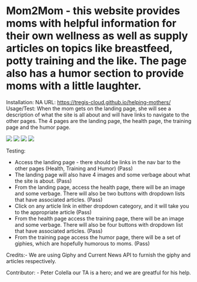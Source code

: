 # Mom2Mom - this website provides moms with helpful information for their own wellness as well as supply articles on topics like breastfeed, potty training and the like. The page also has a humor section to provide moms with a little laughter.

Installation: NA URL: https://tregis-cloud.github.io/helping-mothers/
Usage/Test: When the mom gets on the landing page, she will see a description of what the site is all about and will have links to navigate to the other pages. The 4 pages are the landing page, the health page, the training page and the humor page.

![](./images/pic1.png)
![](./images/pic1.png)
![](./images/pic1.png)
![](./images/pic1.png)

Testing:

- Access the landing page - there should be links in the nav bar to the other pages (Health, Training and Humor) (Pass)
- The landing page will also have 4 images and some verbage about what the site is about. (Pass)
- From the landing page, access the health page, there will be an image and some verbage. There will also be two buttons with dropdown lists that have associated articles. (Pass)
- Click on any article link in either dropdown category, and it will take you to the appropriate article (Pass)
- From the health page access the training page, there will be an image and some verbage. There will also be four buttons with dropdown list that have associated articles. (Pass)
- From the training page access the humor page, there will be a set of giphies, which are hopefully humorous to moms. (Pass)

Credits:- We are using Giphy and Current News API to furnish the giphy and articles respectively.

Contributor: - Peter Colella our TA is a hero; and we are greatful for his help.
